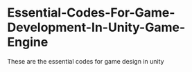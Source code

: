 # Essential-Codes-For-Game-Development-In-Unity-Game-Engine
These are the essential codes for game design in unity

